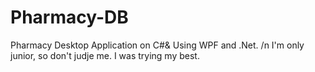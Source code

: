 # Pharmacy-DB
Pharmacy Desktop Application on C#&amp; Using WPF and .Net. 
/n
I'm only junior, so don't judje me. I was trying my best. 
